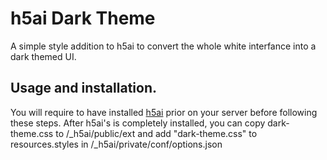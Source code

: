 # h5ai Dark Theme
A simple style addition to h5ai to convert the whole white interfance into a dark themed UI.

## Usage and installation.

You will require to have installed [h5ai](https://larsjung.de/h5ai/) prior on your server before following these steps. After h5ai's is completely installed, you can copy dark-theme.css to /_h5ai/public/ext and add "dark-theme.css" to resources.styles in /_h5ai/private/conf/options.json
